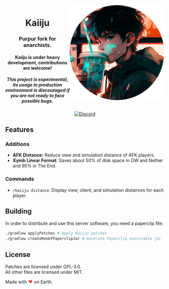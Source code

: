 <img src="logo.png" alt="" width=300 align="right">
<div align="center">
  <h1>Kaiiju</h1>
  <h3>Purpur fork for anarchists.</h3>
  <h4>Kaiiju is under heavy development, contributions are welcome!</h4>
  <h5><b>This project is experimental, its usage in production environment is discouraged if you are not ready to face possible bugs.</b></h5>
  
  [![Discord](https://img.shields.io/discord/1059774886672859136?color=5865F2&label=discord&style=for-the-badge)](https://discord.gg/EPwVGg9u)
</div>

## Features

### Additions
- **AFK Distance:** Reduce view and simulation distance of AFK players.
- **Xymb Linear Format**: Saves about 50% of disk space in OW and Nether and 95% in The End.

### Commands
- `/kaiiju distance`: Display view, client, and simulation distances for each player.


## Building
In order to distribute and use this server software, you need a paperclip file:

```bash
./gradlew applyPatches # Apply Kaiiju patches
./gradlew createReobfPaperclipJar # Generate Paperclip executable jar
```

## License
Patches are licensed under GPL-3.0.  
All other files are licensed under MIT.

Made with <span style="color: #e25555;">&#9829;</span> on Earth.
